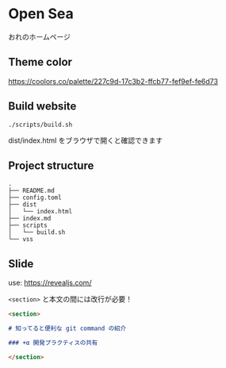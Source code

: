 # Open Sea

おれのホームページ

## Theme color

https://coolors.co/palette/227c9d-17c3b2-ffcb77-fef9ef-fe6d73

## Build website

```shell
./scripts/build.sh
```

dist/index.html をブラウザで開くと確認できます

## Project structure

```
.
├── README.md
├── config.toml
├── dist
│   └── index.html
├── index.md
├── scripts
│   └── build.sh
└── vss
```

## Slide

use: https://revealjs.com/

`<section>` と本文の間には改行が必要！

```markdown
<section>

# 知ってると便利な git command の紹介

### +α 開発プラクティスの共有

</section>
```